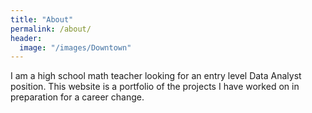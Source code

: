 ```yaml
---
title: "About"
permalink: /about/
header:
  image: "/images/Downtown"
---
```


I am a high school math teacher looking for an entry level Data Analyst position.
This website is a portfolio of the projects I have worked on in preparation for
a career change.
